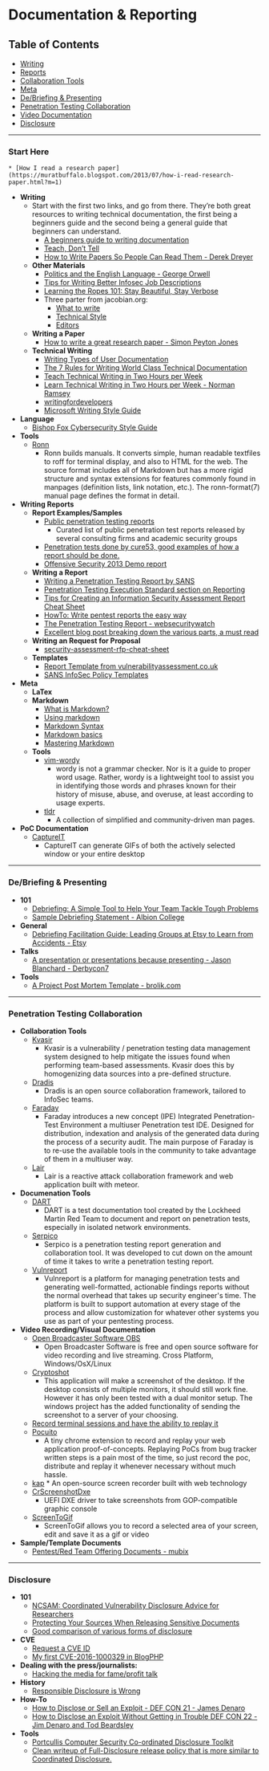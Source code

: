# Documentation & Reporting

## Table of Contents

- [Writing](#writing)
- [Reports](#reports)
- [Collaboration Tools](#collab)
- [Meta](#meta)
- [De/Briefing & Presenting](#debrief)
- [Penetration Testing Collaboration](#collab)
- [Video Documentation](#video)
- [Disclosure](#disclosure)



-----------------
### Start Here	
	* [How I read a research paper](https://muratbuffalo.blogspot.com/2013/07/how-i-read-research-paper.html?m=1)
* **Writing**<a name="writing"></a>
	* Start with the first two links, and go from there. They’re both great resources to writing technical documentation, the first being a beginners guide and the second being a general guide that beginners can understand.
		* [A beginners guide to writing documentation](http://www.writethedocs.org/guide/writing/beginners-guide-to-docs/)
		* [Teach, Don’t Tell](http://stevelosh.com/blog/2013/09/teach-dont-tell/)
		* [How to Write Papers So People Can Read Them - Derek Dreyer](https://www.youtube.com/watch?v=L_6xoMjFr70)
	* **Other Materials**
		* [Politics and the English Language - George Orwell](http://www.npr.org/blogs/ombudsman/Politics_and_the_English_Language-1.pdf)
		* [Tips for Writing Better Infosec Job Descriptions](https://www.darkreading.com/cloud/tips-for-writing-better-infosec-job-descriptions/d/d-id/1330534?piddl_msgid=330184#msg_330184)
		* [Learning the Ropes 101: Stay Beautiful, Stay Verbose](https://blog.zsec.uk/stay-beautiful-stay-verbose/)
		* Three parter from jacobian.org:
			* [What to write](http://jacobian.org/writing/what-to-write/)
			* [Technical Style](http://jacobian.org/writing/technical-style/)
			* [Editors](http://jacobian.org/writing/editors/)
	* **Writing a Paper**
		* [How to write a great research paper - Simon Peyton Jones](https://www.microsoft.com/en-us/research/academic-program/write-great-research-paper/)
	* **Technical Writing**
		* [Writing Types of User Documentation](https://en.wikiversity.org/wiki/Technical_writing_Types_of_User_Documentation)
		* [The 7 Rules for Writing World Class Technical Documentation](http://www.developer.com/tech/article.php/3848981/The-7-Rules-for-Writing-World-Class-Technical-Documentation.htm)
		* [Teach Technical Writing in Two Hours per Week](http://www.cs.tufts.edu/~nr/pubs/two-abstract.html)
		* [Learn Technical Writing in Two Hours per Week - Norman Ramsey](http://www.cs.tufts.edu/~nr/pubs/learn-two.pdf)
		* [writingfordevelopers](https://writingfordevelopers.substack.com/)
		* [Microsoft Writing Style Guide](https://docs.microsoft.com/en-us/style-guide/welcome/)
* **Language**
	* [Bishop Fox Cybersecurity Style Guide](https://www.bishopfox.com/blog/2018/02/hello-world-introducing-the-bishop-fox-cybersecurity-style-guide/)
* **Tools**
	* [Ronn](https://github.com/rtomayko/ronn)
		* Ronn builds manuals. It converts simple, human readable textfiles to roff for terminal display, and also to HTML for the web. The source format includes all of Markdown but has a more rigid structure and syntax extensions for features commonly found in manpages (definition lists, link notation, etc.). The ronn-format(7) manual page defines the format in detail.
* **Writing Reports** <a name="reports"></a>
	* **Report Examples/Samples**
		* [Public penetration testing reports](https://github.com/juliocesarfort/public-pentesting-reports)
			* Curated list of public penetration test reports released by several consulting firms and academic security groups
		* [Penetration tests done by cure53, good examples of how a report should be done.](https://cure53.de/#publications )
		* [Offensive Security 2013 Demo report](http://www.offensive-security.com/offsec/penetration-test-report-2013/)
	* **Writing a Report**
		* [Writing a Penetration Testing Report by SANS](https://www.sans.org/reading-room/whitepapers/bestprac/writing-penetration-testing-report-33343)
		* [Penetration Testing Execution Standard section on Reporting](http://www.pentest-standard.org/index.php/Reporting)
		* [Tips for Creating an Information Security Assessment Report Cheat Sheet](https://zeltser.com/security-assessment-report-cheat-sheet/)
		* [HowTo: Write pentest reports the easy way](http://blog.dornea.nu/2014/05/20/howto-write-pentest-reports-the-easy-way/)
		* [ The Penetration Testing Report - websecuritywatch](https://web.archive.org/web/20180201103151/http://www.websecuritywatch.com/the-penetration-testing-report/)
		* [Excellent blog post breaking down the various parts, a must read](http://wwwwebsecuritywatch.com/the-penetration-testing-report/)
	* **Writing an Request for Proposal**
		* [security-assessment-rfp-cheat-sheet](http://zeltser.com/security-assessments/security-assessment-rfp-cheat-sheet.html)
	* **Templates**
		* [Report Template from vulnerabilityassessment.co.uk](http://www.vulnerabilityassessment.co.uk/report%20template.html)
		* [SANS InfoSec Policy Templates](https://www.sans.org/security-resources/policies/)
* **Meta**<a name="meta"></a>
	* **LaTex**
	* **Markdown**
		* [What is Markdown?](http://daringfireball.net/projects/markdown/syntax)
		* [Using markdown](https://guides.github.com/features/mastering-markdown/)
		* [Markdown Syntax](http://daringfireball.net/projects/markdown/syntax)
		* [Markdown basics](https://help.github.com/articles/markdown-basics/)
		* [Mastering Markdown](https://guides.github.com/features/mastering-markdown/)
	* **Tools**
		* [vim-wordy](https://github.com/reedes/vim-wordy/blob/master/README.markdown)
			* wordy is not a grammar checker. Nor is it a guide to proper word usage. Rather, wordy is a lightweight tool to assist you in identifying those words and phrases known for their history of misuse, abuse, and overuse, at least according to usage experts.
		* [tldr](https://github.com/tldr-pages/tldr)
			* A collection of simplified and community-driven man pages.
* **PoC Documentation**
	* [CaptureIT](https://github.com/MSAdministrator/CaptureIT)
		* CaptureIT can generate GIFs of both the actively selected window or your entire desktop


----------------------------
### <a name="debrief"></a> De/Briefing & Presenting
* **101**
	* [Debriefing: A Simple Tool to Help Your Team Tackle Tough Problems](https://hbr.org/2015/07/debriefing-a-simple-tool-to-help-your-team-tackle-tough-problems)
	* [Sample Debriefing Statement - Albion College](https://www.albion.edu/academics/student-research/institutional-review-board/submitting-a-proposal/sample-debriefing-statement)
* **General**
	* [Debriefing Facilitation Guide: Leading Groups at Etsy to Learn from Accidents - Etsy](https://extfiles.etsy.com/DebriefingFacilitationGuide.pdf)
* **Talks**
	* [A presentation or presentations because presenting - Jason Blanchard - Derbycon7](https://www.youtube.com/watch?v=FcgM7c0vzcE&app=desktop)
* **Tools**
	* [A Project Post Mortem Template - brolik.com](http://brolik.com/blog/project-post-mortem-template/)
	
	



--------------------
### <a name="collab">Penetration Testing Collaboration</a>
* **Collaboration Tools**
	* [Kvasir](https://github.com/KvasirSecurity/Kvasir)
		* Kvasir is a vulnerability / penetration testing data management system designed to help mitigate the issues found when performing team-based assessments. Kvasir does this by homogenizing data sources into a pre-defined structure.
	* [Dradis](https://github.com/dradis/dradisframework#welcome-to-dradis)
		* Dradis is an open source collaboration framework, tailored to InfoSec teams.
	* [Faraday](https://github.com/infobyte/faraday)
		* Faraday introduces a new concept (IPE) Integrated Penetration-Test Environment a multiuser Penetration test IDE. Designed for distribution, indexation and analysis of the generated data during the process of a security audit.  The main purpose of Faraday is to re-use the available tools in the community to take advantage of them in a multiuser way.
	* [Lair](https://github.com/lair-framework/lair)
		* Lair is a reactive attack collaboration framework and web application built with meteor. 
* **Documenation Tools**
	* [DART](https://github.com/lmco/dart/blob/master/README.md)
		* DART is a test documentation tool created by the Lockheed Martin Red Team to document and report on penetration tests, especially in isolated network environments.
	* [Serpico](https://github.com/SerpicoProject/Serpico)
		* Serpico is a penetration testing report generation and collaboration tool. It was developed to cut down on the amount of time it takes to write a penetration testing report.
	* [Vulnreport](https://github.com/Salesforce/Vulnreport)
		* Vulnreport is a platform for managing penetration tests and generating well-formatted, actionable findings reports without the normal overhead that takes up security engineer's time. The platform is built to support automation at every stage of the process and allow customization for whatever other systems you use as part of your pentesting process.
* **Video Recording/Visual Documentation**<a name="video"></a>
	* [Open Broadcaster Software OBS](https://obsproject.com/)
		* Open Broadcaster Software is free and open source software for video recording and live streaming. Cross Platform, Windows/OsX/Linux
	* [Cryptoshot](https://github.com/DiabloHorn/cryptoshot) 
		* This application will make a screenshot of the desktop. If the desktop consists of multiple monitors, it should still work fine. However it has only been tested with a dual monitor setup. The windows project has the added functionality of sending the screenshot to a server of your choosing.
	* [Record terminal sessions and have the ability to replay it](http://linux.byexamples.com/archives/279/record-the-terminal-session-and-replay-later/)
	* [Pocuito](https://github.com/tunnelshade/pocuito)
		* A tiny chrome extension to record and replay your web application proof-of-concepts. Replaying PoCs from bug tracker written steps is a pain most of the time, so just record the poc, distribute and replay it whenever necessary without much hassle.
	* [kap](https://github.com/wulkano/kap)
			* An open-source screen recorder built with web technology
	* [CrScreenshotDxe](https://github.com/NikolajSchlej/CrScreenshotDxe)
		* UEFI DXE driver to take screenshots from GOP-compatible graphic console
	* [ScreenToGif](https://github.com/NickeManarin/ScreenToGif)
		* ScreenToGif allows you to record a selected area of your screen, edit and save it as a gif or video
* **Sample/Template Documents**
	* [Pentest/Red Team Offering Documents - mubix](https://drive.google.com/drive/folders/0ByiDshWJ_PnZdnJZQ0h3MWZyRUk)



----------------
### <a name="disclosure"></a>Disclosure
* **101**
	* [NCSAM: Coordinated Vulnerability Disclosure Advice for Researchers](https://community.rapid7.com/community/infosec/blog/2016/10/28/ncsam-coordinated-vulnerability-disclosure-advice-for-researchers)
	* [Protecting Your Sources When Releasing Sensitive Documents](https://source.opennews.org/articles/how-protect-your-sources-when-releasing-sensitive-/)
	* [Good comparison of various forms of disclosure](http://blog.opensecurityresearch.com/2014/06/approaches-to-vulnerability-disclosure.html)
* **CVE**
	* [Request a CVE ID](http://cve.mitre.org/cve/request_id.html#cna_coverage)
	* [My first CVE-2016-1000329 in BlogPHP](https://www.stevencampbell.info/2016/12/my-first-cve-2016-1000329-in-blogphp/)
* **Dealing with the press/journalists:**
	* [Hacking the media for fame/profit talk](http://www.irongeek.com/i.php?page=videos/derbycon4/Hacking-The-Media-For-Fame-And-Profit-Jenn-Ellis-Steven-Reganh)
* **History**
	* [Responsible Disclosure is Wrong](https://adamcaudill.com/2015/11/19/responsible-disclosure-is-wrong/)
* **How-To**
	* [How to Disclose or Sell an Exploit - DEF CON 21 - James Denaro](https://www.youtube.com/watch?v=N1Xj3f4felg)
	* [How to Disclose an Exploit Without Getting in Trouble DEF CON 22 - Jim Denaro and Tod Beardsley](https://www.youtube.com/watch?v=Y8Cpio6z9qA)
* **Tools**
	* [Portcullis Computer Security Co-ordinated Disclosure Toolkit](https://github.com/portcullislabs/co-ordinated-disclosure-toolkit)
	* [Clean writeup of Full-Disclosure release policy that is more similar to Coordinated Disclosure.](http://www.ilias.de/docu/goto_docu_wiki_1357_RFPolicy.html)


